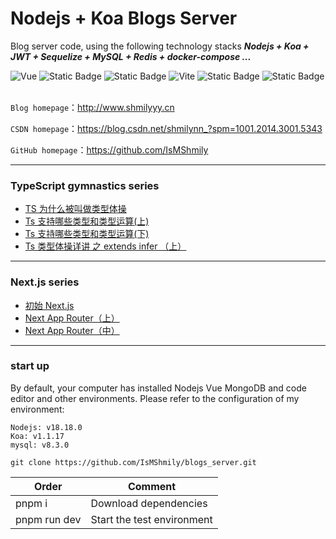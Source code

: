# Nodejs + Koa Blogs Server

Blog server code, using the following technology stacks **_Nodejs + Koa + JWT + Sequelize + MySQL + Redis + docker-compose ..._**

<div >
  <img alt="Vue" src="https://img.shields.io/badge/-nodejs-%23000000?style=flat-square&logo=nodedotjs" />
  <img alt="Static Badge" src="https://img.shields.io/badge/-koa-000?style=flat-square&logo=koa">
  <img alt="Static Badge" src="https://img.shields.io/badge/-mysql-%23000?style=flat-square&logo=mysql">
  <img alt="Vite" src="https://img.shields.io/badge/-redis-%23000000?style=flat-square&logo=redis" />
  <img alt="Static Badge" src="https://img.shields.io/badge/-sequelize-000?style=flat-square&logo=sequelize">
  <img alt="Static Badge" src="https://img.shields.io/badge/-docker-000?style=flat-square&logo=docker">
</div>
<br/>

`Blog homepage`：<a>http://www.shmilyyy.cn</a>

`CSDN homepage`：<a>https://blog.csdn.net/shmilynn_?spm=1001.2014.3001.5343</a>

`GitHub homepage`：<a>https://github.com/IsMShmily</a>

---

### TypeScript gymnastics series

- [TS 为什么被叫做类型体操](https://blog.csdn.net/shmilynn_/article/details/137981157?spm=1001.2014.3001.5502)
- [Ts 支持哪些类型和类型运算(上)](https://blog.csdn.net/shmilynn_/article/details/137996269?spm=1001.2014.3001.5502)
- [Ts 支持哪些类型和类型运算(下)](https://blog.csdn.net/shmilynn_/article/details/138050067?spm=1001.2014.3001.55022)
- [Ts 类型体操详讲 之 extends infer （上）](https://blog.csdn.net/shmilynn_/article/details/138072708?spm=1001.2014.3001.5502)

---

### Next.js series

- [初始 Next.js](https://blog.csdn.net/shmilynn_/article/details/137891060?spm=1001.2014.3001.5502)
- [Next App Router（上）](https://blog.csdn.net/shmilynn_/article/details/137904724?spm=1001.2014.3001.5502)
- [Next App Router（中）](https://blog.csdn.net/shmilynn_/article/details/137978386?spm=1001.2014.3001.5502)

---

### start up
By default, your computer has installed Nodejs Vue MongoDB and code editor and other environments. Please refer to the configuration of my environment:
```
Nodejs: v18.18.0
Koa: v1.1.17
mysql: v8.3.0
```
```
git clone https://github.com/IsMShmily/blogs_server.git
```

| Order        | Comment                    |
| ------------ | -------------------------- |
| pnpm i       | Download dependencies      |
| pnpm run dev | Start the test environment |
